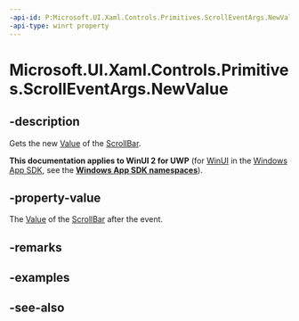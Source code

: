 ```yaml
---
-api-id: P:Microsoft.UI.Xaml.Controls.Primitives.ScrollEventArgs.NewValue
-api-type: winrt property
---
```


<!-- Property syntax
public double NewValue { get; }
-->

# Microsoft.UI.Xaml.Controls.Primitives.ScrollEventArgs.NewValue

## -description
Gets the new [Value](rangebase_value.md) of the [ScrollBar](scrollbar.md).

**This documentation applies to WinUI 2 for UWP** (for [WinUI](/windows/apps/winui/winui3/) in the [Windows App SDK](/windows/apps/windows-app-sdk/), see the **[Windows App SDK namespaces](/windows/windows-app-sdk/api/winrt/)**).

## -property-value
The [Value](rangebase_value.md) of the [ScrollBar](scrollbar.md) after the event.

## -remarks

## -examples

## -see-also
